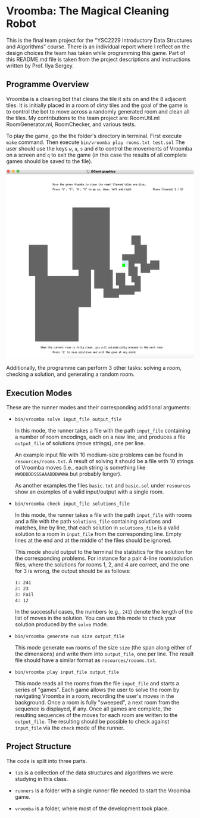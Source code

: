 # Vroomba: The Magical Cleaning Robot

This is the final team project for the "YSC2229 Introductory Data Structures and Algorithms" course. There is an individual report where I reflect on the design choices the team has taken while programming this game. Part of this README.md file is taken from the project descriptions and instructions written by Prof. Ilya Sergey.

## Programme Overview
Vroomba is a cleaning bot that cleans the tile it sits on and the 8 adjacent tiles. It is initially placed in a room of dirty tiles and the goal of the game is to control the bot to move across a randomly generated room and clean all the tiles. My contributions to the team project are: RoomUtil.ml RoomGenerator.ml, RoomChecker, and various tests.

To play the game, go the the folder's directory in terminal. First execute ```make``` command. Then execute ```bin/vroomba play rooms.txt test.sol```
The user should use the keys `w`, `a`, `s` and `d` to control the movements of Vroomba on a screen and `q` to exit the game (in this case the results of all complete games should be saved to the file).

![Screenshot](interface.png)

Additionally, the programme can perform 3 other tasks: solving a room, checking a solution, and generating a random room.
  

## Execution Modes
These are the runner modes and their corresponding additional arguments:

* ```bin/vroomba solve input_file output_file```

  In this mode, the runner takes a file with the path `input_file`
  containing a number of room encodings, each on a new line, and
  produces a file `output_file` of solutions (move strings), one per
  line.

  An example input file with 10 medium-size problems can be found in
  `resources/rooms.txt`. A result of solving it should be a file with
  10 strings of Vroomba moves (i.e., each string is something like
  `WWDDDDDSSSAAADDDWWWA` but probably longer).

  As another examples the files `basic.txt` and `basic.sol` under
  `resources` show an examples of a valid input/output with a single
  room.

* ```bin/vroomba check input_file solutions_file```

  In this mode, the runner takes a file with the path `input_file`
  with rooms and a file with the path `solutions_file` containing
  solutions and matches, line by line, that each solution in
  `solutions_file` is a valid solution to a room in `input_file` from
  the corresponding line. Empty lines at the end and at the middle of
  the files should be ignored.
  
  This mode should output to the terminal the statistics for the
  solution for the corresponding problems. For instance for a pair
  4-line room/solution files, where the solutions for rooms 1, 2, and
  4 are correct, and the one for 3 is wrong, the output should be
  as follows:

  ```
  1: 241
  2: 23
  3: Fail
  4: 12
  ```
  
  In the successful cases, the numbers (e.g., `241`) denote the length
  of the list of moves in the solution. You can use this mode to check
  your solution produced by the `solve` mode.


* ```bin/vroomba generate num size output_file```

  This mode generate `num` rooms of the size `size` (the span along
  either of the dimensions) and write them into `output_file`, one per
  line. The result file should have a similar format as
  `resources/roooms.txt`.
  

* ```bin/vroomba play input_file output_file```

  This mode reads all the rooms from the file `input_file` and starts
  a series of "games". Each game allows the user to solve the room by
  navigating Vroomba in a room, recording the user's moves in the
  background. Once a room is fully "sweeped", a next room from the
  sequence is displayed, if any. Once all games are complete, the
  resulting sequences of the moves for each room are written to the
  `output_file`. The resulting should be possible to check against
  `input_file` via the `check` mode of the runner.
 

## Project Structure

The code is split into three parts.

* `lib` is a collection of the data structures and algorithms we were
  studying in this class. 

* `runners` is a folder with a single runner file needed to start the Vroomba game.

* `vroomba` is a folder, where most of the development took
  place. 
